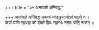 +++
title = "०५ अनायतो अनिबद्धः"

+++
अना॑यतो॒ अनि॑बद्धः क॒थायं न्य॑ङ्ङुत्ता॒नोऽव॑ पद्यते॒ न ।  
कया॑ याति स्व॒धया॒ को द॑दर्श दि॒वः स्क॒म्भः समृ॑तः पाति॒ नाक॑म् ॥